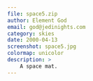 ```yaml
---
file: space5.zip
author: Element God
email: god@jedinights.com
category: skies
date: 2000-04-13
screenshot: space5.jpg
colormap: unicolor
description: >
    A space mat.
---
```

